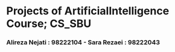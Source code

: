 # Projects of ArtificialIntelligence Course; CS_SBU

### Alireza Nejati : 98222104 - Sara Rezaei : 98222043
